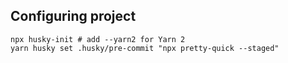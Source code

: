 ## Configuring project

```console
npx husky-init # add --yarn2 for Yarn 2
yarn husky set .husky/pre-commit "npx pretty-quick --staged"
```
